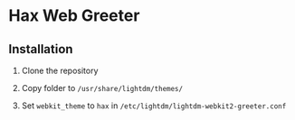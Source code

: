 # Hax Web Greeter

## Installation

1) Clone the repository

2) Copy folder to `/usr/share/lightdm/themes/`

3) Set `webkit_theme` to `hax` in `/etc/lightdm/lightdm-webkit2-greeter.conf`